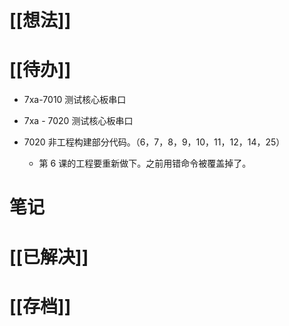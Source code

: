# [[想法]]

# [[待办]]
- 7xa-7010 测试核心板串口
- 7xa - 7020 测试核心板串口

- 7020 非工程构建部分代码。（6，7，8，9，10，11，12，14，25）
	- 第 6 课的工程要重新做下。之前用错命令被覆盖掉了。
# 笔记

# [[已解决]]

# [[存档]]